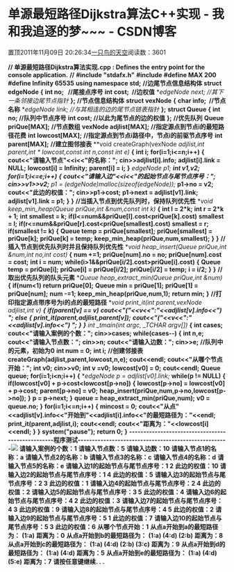 
# 单源最短路径Dijkstra算法C++实现 - 我和我追逐的梦~~~ - CSDN博客


置顶2011年11月09日 20:26:34[一只鸟的天空](https://me.csdn.net/heyongluoyao8)阅读数：3601


**// 单源最短路径Dijkstra算法实现.cpp : Defines the entry point for the console application.**
**//**
**\#include "stdafx.h"**
**\#include<iostream>**
**\#define MAX 200**
**\#define Infinity 65535**
**using namespace std;**
**//边尾节点信息结构体**
**struct edgeNode**
**{**
**int no;   //尾接点序号**
**int cost;  //边权值**
**edgeNode *next; //其下一条邻接边尾节点指针**
**};**
**//节点信息结构体**
**struct vexNode**
**{**
**char info;  //节点名称**
**edgeNode *link; //与其相连的边的尾节点链表指针**
**};**
**struct Queue**
**{**
**int no; //队列中节点序号**
**int cost; //以此为尾节点的边的权值**
**};**
**//优先队列**
**Queue priQue[MAX];**
**//节点数组**
**vexNode adjlist[MAX];**
**//指定源点到节点i的最短路径花费**
**int lowcost[MAX];**
**//指定源点到节点i路径中，节点i的前驱节点序号**
**int parent[MAX];**
**//建立图邻接表**
**void createGraph(vexNode *adjlist,int *parent,int * lowcost,const int n,const int e)**
**{**
**int i;**
**for(i=1;i<=n;i++)**
**{**
**cout<<"请输入节点"<<i<<"的名称：";**
**cin>>adjlist[i].info;**
**adjlist[i].link = NULL;**
**lowcost[i] = Infinity;**
**parent[i] = i;**
**}**
**edgeNode *p1;**
**int v1,v2;**
**for(i=1;i<=e;i++)**
**{**
**cout<<"请输入边"<<i<<"的起始节点与尾节点序号：";**
**cin>>v1>>v2;**
**p1 = (edgeNode*)malloc(sizeof(edgeNode));**
**p1->no = v2;**
**cout<<"此边的权值：";**
**cin>>p1->cost;**
**p1->next = adjlist[v1].link;**
**adjlist[v1].link = p1;**
**}**
**}**
**//当插入节点到优先队列时，保持队列优先性**
**void keep_min_heap(Queue *priQue,int &num,const int k)**
**{**
**int l = 2*k;**
**int r = 2*k + 1;**
**int smallest = k;**
**if(l<=num&&priQue[l].cost<priQue[k].cost)**
**smallest = l;**
**if(r<=num&&priQue[r].cost<priQue[smallest].cost)**
**smallest = r;**
**if(smallest != k)**
**{**
**Queue temp = priQue[smallest];**
**priQue[smallest] = priQue[k];**
**priQue[k] = temp;**
**keep_min_heap(priQue,num,smallest);**
**}**
**}**
**//插入节点到优先队列时并且保持队列优先性**
**void heap_insert(Queue *priQue,int &num,int no,int cost)**
**{**
**num +=1;**
**priQue[num].no = no;**
**priQue[num].cost = cost;**
**int i = num;**
**while(i>1&&priQue[i/2].cost>priQue[i].cost)**
**{**
**Queue temp = priQue[i];**
**priQue[i] = priQue[i/2];**
**priQue[i/2] = temp;**
**i = i/2;**
**}**
**}**
**//取出优先队列的队头元素**
**Queue heap_extract_min(Queue *priQue,int &num)**
**{**
**if(num<1)**
**return priQue[0];**
**Queue min = priQue[1];**
**priQue[1] = priQue[num];**
**num -=1;**
**keep_min_heap(priQue,num,1);**
**return min;**
**}**
**//打印指定源点带序号为i的点的最短路径**
**void print_it(int *parent,vexNode *adjlist,int v)**
**{**
**if(parent[v] == v)**
**cout<<"("<<v<<":"<<adjlist[v].info<<") ";**
**else**
**{**
**print_it(parent,adjlist,parent[v]);**
**cout<<"("<<v<<":"<<adjlist[v].info<<") ";**
**}**
**}**
**int _tmain(int argc, _TCHAR* argv[])**
**{**
**int cases;**
**cout<<"请输入案例的个数：";**
**cin>>cases;**
**while(cases--)**
**{**
**int n,e;**
**cout<<"请输入节点数：";**
**cin>>n;**
**cout<<"请输入边数：";**
**cin>>e;**
**//队列中的元素，初始为0**
**int num = 0;**
**int i;**
**//创建邻接表**
**createGraph(adjlist,parent,lowcost,n,e);**
**cout<<endl;**
**cout<<"从哪个节点开始：";**
**int v0;**
**cin>>v0;**
**int v =v0;**
**lowcost[v0] = 0;**
**cout<<endl;**
**Queue queue;**
**for(i=1;i<n;i++)**
**{**
**edgeNode *p = adjlist[v0].link;**
**while(p != NULL)**
**{**
**if(lowcost[v0] + p->cost<lowcost[p->no])**
**{**
**lowcost[p->no] = lowcost[v0] + p->cost;**
**parent[p->no] = v0;**
**heap_insert(priQue,num,p->no,lowcost[p->no]);**
**}**
**p = p->next;**
**}**
**queue = heap_extract_min(priQue,num);**
**v0 = queue.no;**
**}**
**for(i=1;i<=n;i++)**
**{**
**mincost = 0;**
**cout<<"从点"<<adjlist[v].info<<"开始到"<<adjlist[i].info<<"的最短路径为："<<endl;**
**print_it(parent,adjlist,i);**
**cout<<endl;**
**cout<<"距离为："<<lowcost[i]<<endl;**
**}**
**}**
**system("pause");**
**return 0;**
**}**
**--------------------------------------------------程序测试-----------------------------------------------------**![](http://hi.csdn.net/attachment/201111/9/0_1320841120hMLM.gif)
**请输入案例的个数：1**
**请输入节点数：5**
**请输入边数：10**
**请输入节点1的名称：a**
**请输入节点2的名称：b**
**请输入节点3的名称：c**
**请输入节点4的名称：d**
**请输入节点5的名称：e**
**请输入边1的起始节点与尾节点序号：1 2**
**此边的权值：10**
**请输入边2的起始节点与尾节点序号：1 4**
**此边的权值：5**
**请输入边3的起始节点与尾节点序号：2 3**
**此边的权值：1**
**请输入边4的起始节点与尾节点序号：2 4**
**此边的权值：2**
**请输入边5的起始节点与尾节点序号：3 5**
**此边的权值：4**
**请输入边6的起始节点与尾节点序号：4 2**
**此边的权值：3**
**请输入边7的起始节点与尾节点序号：4 3**
**此边的权值：9**
**请输入边8的起始节点与尾节点序号：4 5**
**此边的权值：2**
**请输入边9的起始节点与尾节点序号：5 1**
**此边的权值：7**
**请输入边10的起始节点与尾节点序号：5 3**
**此边的权值：6**
**从哪个节点开始：1**
**从点a开始到a的最短路径为：**
**(1:a)**
**距离为：0**
**从点a开始到b的最短路径为：**
**(1:a) (4:d) (2:b)**
**距离为：8**
**从点a开始到c的最短路径为：**
**(1:a) (4:d) (2:b) (3:c)**
**距离为：9**
**从点a开始到d的最短路径为：**
**(1:a) (4:d)**
**距离为：5**
**从点a开始到e的最短路径为：**
**(1:a) (4:d) (5:e)**
**距离为：7**
**请按任意键继续. . .**

